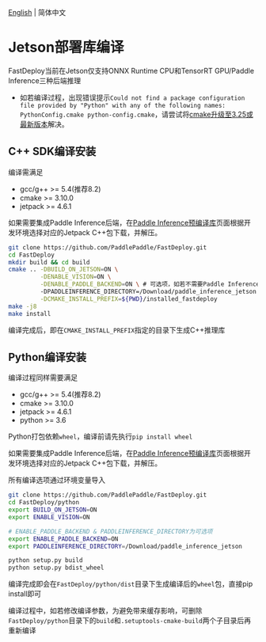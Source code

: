 [English](../../en/build_and_install/jetson.md) | 简体中文

# Jetson部署库编译

FastDeploy当前在Jetson仅支持ONNX Runtime CPU和TensorRT GPU/Paddle Inference三种后端推理

- 如若编译过程，出现错误提示`Could not find a package configuration file provided by "Python" with any of the following names: PythonConfig.cmake python-config.cmake`，请尝试将[cmake升级至3.25或最新版本](https://cmake.org/download/)解决。

## C++ SDK编译安装

编译需满足
- gcc/g++ >= 5.4(推荐8.2)
- cmake >= 3.10.0
- jetpack >= 4.6.1


如果需要集成Paddle Inference后端，在[Paddle Inference预编译库](https://www.paddlepaddle.org.cn/inference/v2.4/guides/install/download_lib.html#c)页面根据开发环境选择对应的Jetpack C++包下载，并解压。

```bash
git clone https://github.com/PaddlePaddle/FastDeploy.git
cd FastDeploy
mkdir build && cd build
cmake .. -DBUILD_ON_JETSON=ON \
         -DENABLE_VISION=ON \
         -DENABLE_PADDLE_BACKEND=ON \ # 可选项，如若不需要Paddle Inference后端，可关闭
         -DPADDLEINFERENCE_DIRECTORY=/Download/paddle_inference_jetson \
         -DCMAKE_INSTALL_PREFIX=${PWD}/installed_fastdeploy
make -j8
make install
```

编译完成后，即在`CMAKE_INSTALL_PREFIX`指定的目录下生成C++推理库


## Python编译安装

编译过程同样需要满足
- gcc/g++ >= 5.4(推荐8.2)
- cmake >= 3.10.0
- jetpack >= 4.6.1
- python >= 3.6

Python打包依赖`wheel`，编译前请先执行`pip install wheel`

如果需要集成Paddle Inference后端，在[Paddle Inference预编译库](https://www.paddlepaddle.org.cn/inference/v2.4/guides/install/download_lib.html#c)页面根据开发环境选择对应的Jetpack C++包下载，并解压。

所有编译选项通过环境变量导入

```bash
git clone https://github.com/PaddlePaddle/FastDeploy.git
cd FastDeploy/python
export BUILD_ON_JETSON=ON
export ENABLE_VISION=ON

# ENABLE_PADDLE_BACKEND & PADDLEINFERENCE_DIRECTORY为可选项
export ENABLE_PADDLE_BACKEND=ON
export PADDLEINFERENCE_DIRECTORY=/Download/paddle_inference_jetson

python setup.py build
python setup.py bdist_wheel
```

编译完成即会在`FastDeploy/python/dist`目录下生成编译后的`wheel`包，直接pip install即可

编译过程中，如若修改编译参数，为避免带来缓存影响，可删除`FastDeploy/python`目录下的`build`和`.setuptools-cmake-build`两个子目录后再重新编译
